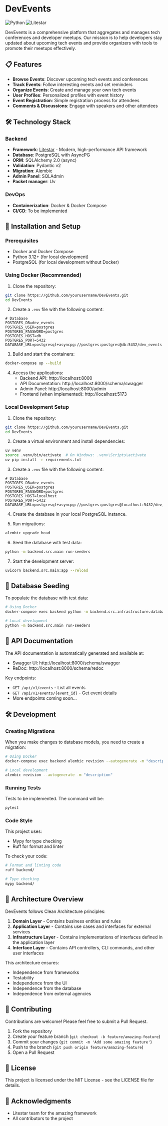 # DevEvents

![Python](https://img.shields.io/badge/python-3.12-blue.svg)
![Litestar](https://img.shields.io/badge/litestar-2.14.0-blue.svg)

DevEvents is a comprehensive platform that aggregates and manages tech conferences and developer meetups. Our mission is
to help developers stay updated about upcoming tech events and provide organizers with tools to promote their meetups
effectively.

## 📋 Features

- **Browse Events**: Discover upcoming tech events and conferences
- **Track Events**: Follow interesting events and set reminders
- **Organize Events**: Create and manage your own tech events
- **User Profiles**: Personalized profiles with event history
- **Event Registration**: Simple registration process for attendees
- **Comments & Discussions**: Engage with speakers and other attendees

## 🛠️ Technology Stack

### Backend

- **Framework**: [Litestar](https://litestar.dev/) - Modern, high-performance API framework
- **Database**: PostgreSQL with AsyncPG
- **ORM**: SQLAlchemy 2.0 (async)
- **Validation**: Pydantic v2
- **Migration**: Alembic
- **Admin Panel**: SQLAdmin
- **Packet manager**: Uv

### DevOps

- **Containerization**: Docker & Docker Compose
- **CI/CD**: To be implemented

## 🚀 Installation and Setup

### Prerequisites

- Docker and Docker Compose
- Python 3.12+ (for local development)
- PostgreSQL (for local development without Docker)

### Using Docker (Recommended)

1. Clone the repository:

```bash
git clone https://github.com/yourusername/DevEvents.git
cd DevEvents
```

2. Create a `.env` file with the following content:

```
# Database
POSTGRES_DB=dev_events
POSTGRES_USER=postgres
POSTGRES_PASSWORD=postgres
POSTGRES_HOST=db
POSTGRES_PORT=5432
DATABASE_URL=postgresql+asyncpg://postgres:postgres@db:5432/dev_events
```

3. Build and start the containers:

```bash
docker-compose up --build
```

4. Access the applications:
    - Backend API: http://localhost:8000
    - API Documentation: http://localhost:8000/schema/swagger
    - Admin Panel: http://localhost:8000/admin
    - Frontend (when implemented): http://localhost:5173

### Local Development Setup

1. Clone the repository:

```bash
git clone https://github.com/yourusername/DevEvents.git
cd DevEvents
```

2. Create a virtual environment and install dependencies:

```bash
uv venv
source .venv/bin/activate  # On Windows: .venv\Scripts\activate
uv pip install -r requirements.txt
```

3. Create a `.env` file with the following content:

```
# Database
POSTGRES_DB=dev_events
POSTGRES_USER=postgres
POSTGRES_PASSWORD=postgres
POSTGRES_HOST=localhost
POSTGRES_PORT=5432
DATABASE_URL=postgresql+asyncpg://postgres:postgres@localhost:5432/dev_events
```

4. Create the database in your local PostgreSQL instance.

5. Run migrations:

```bash
alembic upgrade head
```

6. Seed the database with test data:

```bash
python -m backend.src.main run-seeders
```

7. Start the development server:

```bash
uvicorn backend.src.main:app --reload
```

## 🧪 Database Seeding

To populate the database with test data:

```bash
# Using Docker
docker-compose exec backend python -m backend.src.infrastructure.database.seeders.run_seeder

# Local development
python -m backend.src.main run-seeders
```

## 📝 API Documentation

The API documentation is automatically generated and available at:

- Swagger UI: http://localhost:8000/schema/swagger
- ReDoc: http://localhost:8000/schema/redoc

Key endpoints:

- `GET /api/v1/events` - List all events
- `GET /api/v1/events/{event_id}` - Get event details
- More endpoints coming soon...

## 🛠️ Development

### Creating Migrations

When you make changes to database models, you need to create a migration:

```bash
# Using Docker
docker-compose exec backend alembic revision --autogenerate -m "description"

# Local development
alembic revision --autogenerate -m "description"
```

### Running Tests

Tests to be implemented. The command will be:

```bash
pytest
```

### Code Style

This project uses:

- Mypy for type checking
- Ruff for format and linter

To check your code:

```bash
# Format and linting code 
ruff backend/

# Type checking
mypy backend/

```

## 🧠 Architecture Overview

DevEvents follows Clean Architecture principles:

1. **Domain Layer** - Contains business entities and rules
2. **Application Layer** - Contains use cases and interfaces for external services
3. **Infrastructure Layer** - Contains implementations of interfaces defined in the application layer
4. **Interface Layer** - Contains API controllers, CLI commands, and other user interfaces

This architecture ensures:

- Independence from frameworks
- Testability
- Independence from the UI
- Independence from the database
- Independence from external agencies

## 🤝 Contributing

Contributions are welcome! Please feel free to submit a Pull Request.

1. Fork the repository
2. Create your feature branch (`git checkout -b feature/amazing-feature`)
3. Commit your changes (`git commit -m 'Add some amazing feature'`)
4. Push to the branch (`git push origin feature/amazing-feature`)
5. Open a Pull Request

## 📜 License

This project is licensed under the MIT License - see the LICENSE file for details.

## 👥 Acknowledgments

- Litestar team for the amazing framework
- All contributors to the project